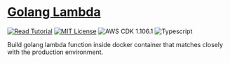 # [Golang Lambda](https://apoorv.blog/golang-lambda-cdk/)

[![Read Tutorial](https://badgen.now.sh/badge/Read/Tutorial/purple)](https://apoorv.blog/golang-lambda-cdk/)
[![MIT License](https://badgen.now.sh/badge/License/MIT/blue)](https://github.com/apoorvmote/cdk-examples/blob/master/License.md)
![AWS CDK 1.106.1](https://badgen.net/badge/aws-cdk/1.106.1/yellow)
![Typescript](https://badgen.net/badge/icon/typescript?icon=typescript&label)

Build golang lambda function inside docker container that matches closely with the production environment. 